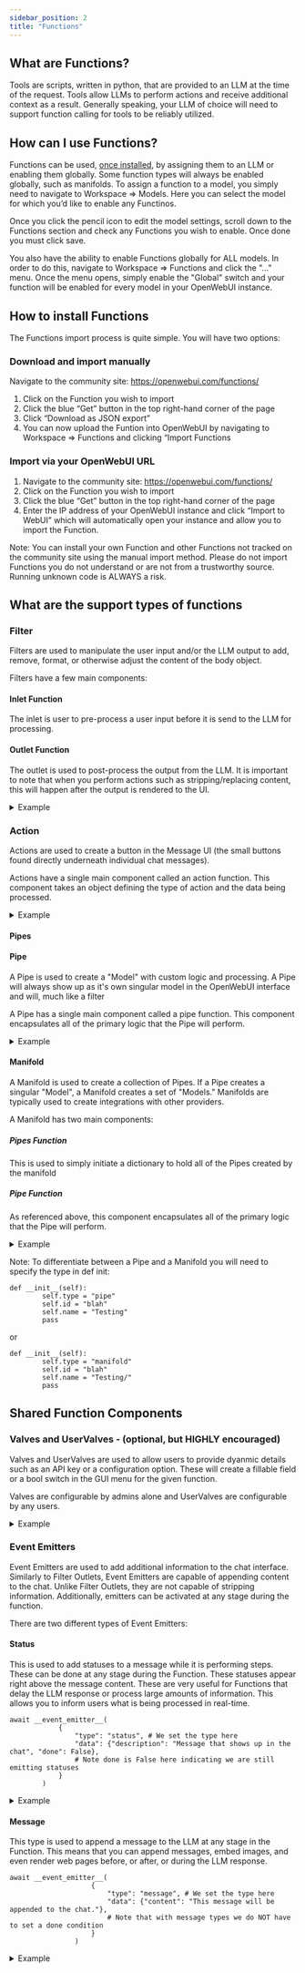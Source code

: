 ```yaml
---
sidebar_position: 2
title: "Functions"
---
```


## What are Functions?
Tools are scripts, written in python, that are provided to an LLM at the time of the request. Tools allow LLMs to perform actions and receive additional context as a result. Generally speaking, your LLM of choice will need to support function calling for tools to be reliably utilized.

## How can I use Functions?
Functions can be used, [once installed](#how-to-install-functions), by assigning them to an LLM or enabling them globally. Some function types will always be enabled globally, such as manifolds. To assign a function to a model, you simply need to navigate to Workspace => Models. Here you can select the model for which you’d like to enable any Functinos. 

Once you click the pencil icon to edit the model settings, scroll down to the Functions section and check any Functions you wish to enable. Once done you must click save.

You also have the ability to enable Functions globally for ALL models. In order to do this, navigate to Workspace => Functions and click the "..." menu. Once the menu opens, simply enable the "Global" switch and your function will be enabled for every model in your OpenWebUI instance.
## How to install Functions
The Functions import process is quite simple. You will have two options:

### Download and import manually
Navigate to the community site: https://openwebui.com/functions/
1) Click on the Function you wish to import
2) Click the blue “Get” button in the top right-hand corner of the page
3) Click “Download as JSON export”
4) You can now upload the Funtion into OpenWebUI by navigating to Workspace => Functions and clicking “Import Functions

### Import via your OpenWebUI URL
1) Navigate to the community site: https://openwebui.com/functions/
2) Click on the Function you wish to import
3) Click the blue “Get” button in the top right-hand corner of the page
4) Enter the IP address of your OpenWebUI instance and click “Import to WebUI” which will automatically open your instance and allow you to import the Function.

Note: You can install your own Function and other Functions not tracked on the community site using the manual import method. Please do not import Functions you do not understand or are not from a trustworthy source. Running unknown code is ALWAYS a risk.

## What are the support types of functions
### Filter
Filters are used to manipulate the user input and/or the LLM output to add, remove, format, or otherwise adjust the content of the body object.

Filters have a few main components:

#### Inlet Function
The inlet is user to pre-process a user input before it is send to the LLM for processing. 

#### Outlet Function
The outlet is used to post-process the output from the LLM. It is important to note that when you perform actions such as stripping/replacing content, this will happen after the output is rendered to the UI.

<details>
<summary>Example</summary>

```
class Filter:
    # Define and Valves
    class Valves(BaseModel):
        priority: int = Field(
            default=0, description="Priority level for the filter operations."
        )
        test_valve: int = Field(
            default=4, description="A valve controlling a numberical value"
        )
        pass

    # Define any UserValves
    class UserValves(BaseModel):
        test_user_valve: bool = Field(
            default=False, description="A user valve controlling a True/False (on/off) switch"
        )
        pass

    def __init__(self):
        self.valves = self.Valves()
        pass

    def inlet(self, body: dict, __user__: Optional[dict] = None) -> dict:
        print(f"inlet:{__name__}")
        print(f"inlet:body:{body}")
        print(f"inlet:user:{__user__}")

        # Pre-processing logic here

        return body

    def outlet(self, body: dict, __user__: Optional[dict] = None) -> dict:
        print(f"outlet:{__name__}")
        print(f"outlet:body:{body}")
        print(f"outlet:user:{__user__}")

        # Post-processing logic here

        return body
```
</details>

### Action
Actions are used to create a button in the Message UI (the small buttons found directly underneath individual chat messages).

Actions have a single main component called an action function. This component takes an object defining the type of action and the data being processed.

<details>
<summary>Example</summary>

```
async def action(
        self,
        body: dict,
        __user__=None,
        __event_emitter__=None,
        __event_call__=None,
    ) -> Optional[dict]:
        print(f"action:{__name__}")

        response = await __event_call__(
            {
                "type": "input",
                "data": {
                    "title": "write a message",
                    "message": "here write a message to append",
                    "placeholder": "enter your message",
                },
            }
        )
        print(response)
```
</details>

#### Pipes

#### Pipe
A Pipe is used to create a "Model" with custom logic and processing. A Pipe will always show up as it's own singular model in the OpenWebUI interface and will, much like a filter

A Pipe has a single main component called a pipe function. This component encapsulates all of the primary logic that the Pipe will perform.

<details>
<summary>Example</summary>

```
class Pipe:
    class Valves(BaseModel):
        RANDOM_CONFIG_OPTION: str = Field(default="")

    def __init__(self):
        self.type = "pipe"
        self.id = "blah"
        self.name = "Testing"
        self.valves = self.Valves(
            **{"RANDOM_CONFIG_OPTION": os.getenv("RANDOM_CONFIG_OPTION", "")}
        )
        pass

    def get_provider_models(self):
        return [
            {"id": "model_id_1", "name": "model_1"},
            {"id": "model_id_2", "name": "model_2"},
            {"id": "model_id_3", "name": "model_3"},
        ]

    def pipe(self, body: dict) -> Union[str, Generator, Iterator]:
      # Logic goes here
      return body
```
</details>

#### Manifold
A Manifold is used to create a collection of Pipes. If a Pipe creates a singular "Model", a Manifold creates a set of "Models." Manifolds are typically used to create integrations with other providers.

A Manifold has two main components:

##### Pipes Function
This is used to simply initiate a dictionary to hold all of the Pipes created by the manifold

##### Pipe Function
As referenced above, this component encapsulates all of the primary logic that the Pipe will perform.


<details>
<summary>Example</summary>

```
class Pipe:
    class Valves(BaseModel):
        PROVIDER_API_KEY: str = Field(default="")

    def __init__(self):
        self.type = "manifold"
        self.id = "blah"
        self.name = "Testing"
        self.valves = self.Valves(
            **{"PROVIDER_API_KEY": os.getenv("PROVIDER_API_KEY", "")}
        )
        pass

    def get_provider_models(self):
        return [
            {"id": "model_id_1", "name": "model_1"},
            {"id": "model_id_2", "name": "model_2"},
            {"id": "model_id_3", "name": "model_3"},
        ]

    def pipes(self) -> List[dict]:
        return self.get_provider_models()

    def pipe(self, body: dict) -> Union[str, Generator, Iterator]:
      # Logic goes here
      return body
```
</details>

Note: To differentiate between a Pipe and a Manifold you will need to specify the type in def init:
```
def __init__(self):
        self.type = "pipe"
        self.id = "blah"
        self.name = "Testing"
        pass
```

or

```
def __init__(self):
        self.type = "manifold"
        self.id = "blah"
        self.name = "Testing/"
        pass
```

## Shared Function Components

### Valves and UserValves - (optional, but HIGHLY encouraged)

Valves and UserValves are used to allow users to provide dyanmic details such as an API key or a configuration option. These will create a fillable field or a bool switch in the GUI menu for the given function.

Valves are configurable by admins alone and UserValves are configurable by any users.

<details>
<summary>Example</summary>

```
# Define and Valves
    class Valves(BaseModel):
        priority: int = Field(
            default=0, description="Priority level for the filter operations."
        )
        test_valve: int = Field(
            default=4, description="A valve controlling a numberical value"
        )
        pass

    # Define any UserValves
    class UserValves(BaseModel):
        test_user_valve: bool = Field(
            default=False, description="A user valve controlling a True/False (on/off) switch"
        )
        pass

    def __init__(self):
        self.valves = self.Valves()
        pass
```
</details>

### Event Emitters
Event Emitters are used to add additional information to the chat interface. Similarly to Filter Outlets, Event Emitters are capable of appending content to the chat. Unlike Filter Outlets, they are not capable of stripping information. Additionally, emitters can be activated at any stage during the function.

There are two different types of Event Emitters:

#### Status
This is used to add statuses to a message while it is performing steps. These can be done at any stage during the Function. These statuses appear right above the message content. These are very useful for Functions that delay the LLM response or process large amounts of information. This allows you to inform users what is being processed in real-time.

```
await __event_emitter__(
            {
                "type": "status", # We set the type here
                "data": {"description": "Message that shows up in the chat", "done": False}, 
                # Note done is False here indicating we are still emitting statuses
            }
        )
```

<details>
<summary>Example</summary>

```
async def test_function(
        self, prompt: str, __user__: dict, __event_emitter__=None
    ) -> str:
        """
        This is a demo

        :param test: this is a test parameter
        """

        await __event_emitter__(
            {
                "type": "status", # We set the type here
                "data": {"description": "Message that shows up in the chat", "done": False}, 
                # Note done is False here indicating we are still emitting statuses
            }
        )

        # Do some other logic here
        await __event_emitter__(
            {
                "type": "status",
                "data": {"description": "Completed a task message", "done": True},
                # Note done is True here indicating we are done emitting statuses
            }
        )

        except Exception as e:
            await __event_emitter__(
                {
                    "type": "status",
                    "data": {"description": f"An error occured: {e}", "done": True},
                }
            )

            return f"Tell the user: {e}"
```
</details>

#### Message
This type is used to append a message to the LLM at any stage in the Function. This means that you can append messages, embed images, and even render web pages before, or after, or during the LLM response.

```
await __event_emitter__(
                    {
                        "type": "message", # We set the type here
                        "data": {"content": "This message will be appended to the chat."},
                        # Note that with message types we do NOT have to set a done condition
                    }
                )
```

<details>
<summary>Example</summary>

```
async def test_function(
        self, prompt: str, __user__: dict, __event_emitter__=None
    ) -> str:
        """
        This is a demo

        :param test: this is a test parameter
        """

        await __event_emitter__(
                    {
                        "type": "message", # We set the type here
                        "data": {"content": "This message will be appended to the chat."},
                        # Note that with message types we do NOT have to set a done condition
                    }
                )

        except Exception as e:
            await __event_emitter__(
                {
                    "type": "status",
                    "data": {"description": f"An error occured: {e}", "done": True},
                }
            )

            return f"Tell the user: {e}"
```
</details>